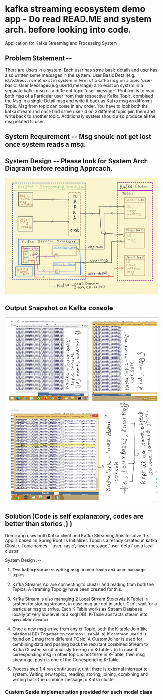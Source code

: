 # kafka streaming ecosystem demo app - Do read READ.ME and system arch. before looking into code.
Application for Kafka Streaming and Processing System 
## Problem Statement --
There are Users in a system. Each user has some basic details and user has also written some messages in the system.
User Basic Detail(e.g. id,Address, name) exist in system in form of a kafka msg on a topic 'user-basic'.
User Messages(e.g userId,message) also exist on system in a separate kafka msg on a different topic 'user-message'.
Problem is to read both msg of a Particular user from their respective Kafka Topic, combined the Msg in a single Detail msg and write it back as Kafka msg on different Topic.
Msg from topic can come in any order. You have to look both the kafka stream and once find same user-id on 2 different topic join them and write back to another topic.
Additionally system should also produce all the msg related to user.

## System Requirement -- Msg should not get lost once system reads a msg. 

## System Design  -- Please look for System Arch Diagram before reading Approach.

![Alt text](docs/images/system-arch.jpg?raw=true "Sysyem Architecture")

## Output Snapshot on Kafka console

![Alt text](docs/images/output.jpg?raw=true "Output")

## Solution (Code is self explanatory, codes are better than stories ;) )
Demo app uses both Kafka client and Kafka Streaming Apis to solve this.
App is based on Spring Boot as Initializer.
 Topic is alreaady created in Kafka Cluster. Topic names - 'user-basic', 'user-message','user-detail' on a local cluster
 
 System Design :--
 1. Two  kafka producers writing msg to user-basic and user-message topics. 
 2. Kafka Streams Api are connecting to cluster and reading from both the Topics. A Straming Topolgy have been created for this. 
 3. Kafka Stream is also managing 2 Local Stream Store(wiz K-Table) in system for storing streams, in case msg are not in order. Can't wait for a particular msg to arrive.
    Each K-Table works as Stream Database locally(at very low level its a ksql DB). K-Table abstracts stream into queriable streams.
 4. Once a new msg arrive from any of Topic, both the K-table Join(like relational DB) Together on common User-id. 
    a) If common userId is found on 2 msg from different TOpic, A CustomJoiner is used for combining data and pushing back the resultant combined Stream to Kafka CLuster,      simultaniously freeing up K-Tables.
    b) In case if corresponding msg in other topic is not there in K-Table, then msg stream get push to one of the Corresponding K-Table.
    
5. Process step 1,4 run continuously, until there is external interrupt to system. Writing new topics, reading, storing, joining, combining and writing back the combine message to Kafka cluster. 

### Custom Serde implementation provided for each model class

